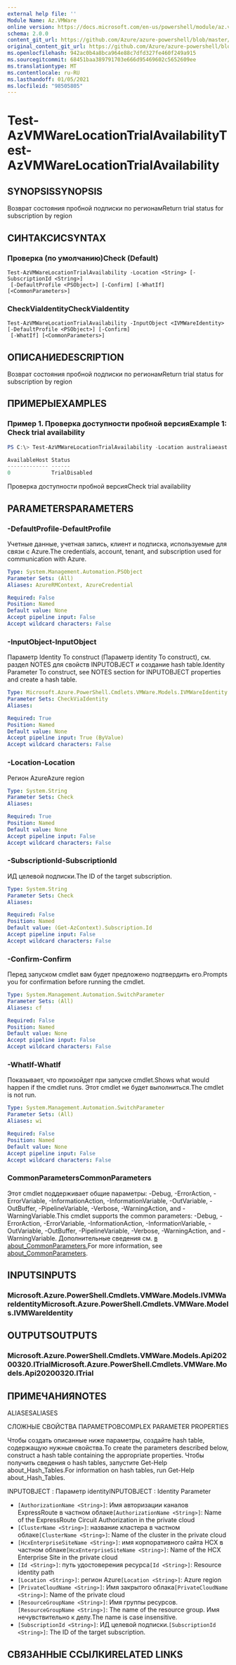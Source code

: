 ```yaml
---
external help file: ''
Module Name: Az.VMWare
online version: https://docs.microsoft.com/en-us/powershell/module/az.vmware/test-azvmwarelocationtrialavailability
schema: 2.0.0
content_git_url: https://github.com/Azure/azure-powershell/blob/master/src/VMWare/help/Test-AzVMWareLocationTrialAvailability.md
original_content_git_url: https://github.com/Azure/azure-powershell/blob/master/src/VMWare/help/Test-AzVMWareLocationTrialAvailability.md
ms.openlocfilehash: 942ac0b4a8bca964e88c7dfd327fe460f249a915
ms.sourcegitcommit: 68451baa389791703e666d95469602c5652609ee
ms.translationtype: MT
ms.contentlocale: ru-RU
ms.lasthandoff: 01/05/2021
ms.locfileid: "98505805"
---
```

# <span data-ttu-id="fab83-101">Test-AzVMWareLocationTrialAvailability</span><span class="sxs-lookup"><span data-stu-id="fab83-101">Test-AzVMWareLocationTrialAvailability</span></span>

## <span data-ttu-id="fab83-102">SYNOPSIS</span><span class="sxs-lookup"><span data-stu-id="fab83-102">SYNOPSIS</span></span>
<span data-ttu-id="fab83-103">Возврат состояния пробной подписки по регионам</span><span class="sxs-lookup"><span data-stu-id="fab83-103">Return trial status for subscription by region</span></span>

## <span data-ttu-id="fab83-104">СИНТАКСИС</span><span class="sxs-lookup"><span data-stu-id="fab83-104">SYNTAX</span></span>

### <span data-ttu-id="fab83-105">Проверка (по умолчанию)</span><span class="sxs-lookup"><span data-stu-id="fab83-105">Check (Default)</span></span>
```
Test-AzVMWareLocationTrialAvailability -Location <String> [-SubscriptionId <String>]
 [-DefaultProfile <PSObject>] [-Confirm] [-WhatIf] [<CommonParameters>]
```

### <span data-ttu-id="fab83-106">CheckViaIdentity</span><span class="sxs-lookup"><span data-stu-id="fab83-106">CheckViaIdentity</span></span>
```
Test-AzVMWareLocationTrialAvailability -InputObject <IVMWareIdentity> [-DefaultProfile <PSObject>] [-Confirm]
 [-WhatIf] [<CommonParameters>]
```

## <span data-ttu-id="fab83-107">ОПИСАНИЕ</span><span class="sxs-lookup"><span data-stu-id="fab83-107">DESCRIPTION</span></span>
<span data-ttu-id="fab83-108">Возврат состояния пробной подписки по регионам</span><span class="sxs-lookup"><span data-stu-id="fab83-108">Return trial status for subscription by region</span></span>

## <span data-ttu-id="fab83-109">ПРИМЕРЫ</span><span class="sxs-lookup"><span data-stu-id="fab83-109">EXAMPLES</span></span>

### <span data-ttu-id="fab83-110">Пример 1. Проверка доступности пробной версия</span><span class="sxs-lookup"><span data-stu-id="fab83-110">Example 1: Check trial availability</span></span>
```powershell
PS C:\> Test-AzVMWareLocationTrialAvailability -Location australiaeast

AvailableHost Status
------------- ------
0             TrialDisabled
```

<span data-ttu-id="fab83-111">Проверка доступности пробной версия</span><span class="sxs-lookup"><span data-stu-id="fab83-111">Check trial availability</span></span>

## <span data-ttu-id="fab83-112">PARAMETERS</span><span class="sxs-lookup"><span data-stu-id="fab83-112">PARAMETERS</span></span>

### <span data-ttu-id="fab83-113">-DefaultProfile</span><span class="sxs-lookup"><span data-stu-id="fab83-113">-DefaultProfile</span></span>
<span data-ttu-id="fab83-114">Учетные данные, учетная запись, клиент и подписка, используемые для связи с Azure.</span><span class="sxs-lookup"><span data-stu-id="fab83-114">The credentials, account, tenant, and subscription used for communication with Azure.</span></span>

```yaml
Type: System.Management.Automation.PSObject
Parameter Sets: (All)
Aliases: AzureRMContext, AzureCredential

Required: False
Position: Named
Default value: None
Accept pipeline input: False
Accept wildcard characters: False
```

### <span data-ttu-id="fab83-115">-InputObject</span><span class="sxs-lookup"><span data-stu-id="fab83-115">-InputObject</span></span>
<span data-ttu-id="fab83-116">Параметр Identity To construct (Параметр identity To construct), см. раздел NOTES для свойств INPUTOBJECT и создание hash table.</span><span class="sxs-lookup"><span data-stu-id="fab83-116">Identity Parameter To construct, see NOTES section for INPUTOBJECT properties and create a hash table.</span></span>

```yaml
Type: Microsoft.Azure.PowerShell.Cmdlets.VMWare.Models.IVMWareIdentity
Parameter Sets: CheckViaIdentity
Aliases:

Required: True
Position: Named
Default value: None
Accept pipeline input: True (ByValue)
Accept wildcard characters: False
```

### <span data-ttu-id="fab83-117">-Location</span><span class="sxs-lookup"><span data-stu-id="fab83-117">-Location</span></span>
<span data-ttu-id="fab83-118">Регион Azure</span><span class="sxs-lookup"><span data-stu-id="fab83-118">Azure region</span></span>

```yaml
Type: System.String
Parameter Sets: Check
Aliases:

Required: True
Position: Named
Default value: None
Accept pipeline input: False
Accept wildcard characters: False
```

### <span data-ttu-id="fab83-119">-SubscriptionId</span><span class="sxs-lookup"><span data-stu-id="fab83-119">-SubscriptionId</span></span>
<span data-ttu-id="fab83-120">ИД целевой подписки.</span><span class="sxs-lookup"><span data-stu-id="fab83-120">The ID of the target subscription.</span></span>

```yaml
Type: System.String
Parameter Sets: Check
Aliases:

Required: False
Position: Named
Default value: (Get-AzContext).Subscription.Id
Accept pipeline input: False
Accept wildcard characters: False
```

### <span data-ttu-id="fab83-121">-Confirm</span><span class="sxs-lookup"><span data-stu-id="fab83-121">-Confirm</span></span>
<span data-ttu-id="fab83-122">Перед запуском cmdlet вам будет предложено подтвердить его.</span><span class="sxs-lookup"><span data-stu-id="fab83-122">Prompts you for confirmation before running the cmdlet.</span></span>

```yaml
Type: System.Management.Automation.SwitchParameter
Parameter Sets: (All)
Aliases: cf

Required: False
Position: Named
Default value: None
Accept pipeline input: False
Accept wildcard characters: False
```

### <span data-ttu-id="fab83-123">-WhatIf</span><span class="sxs-lookup"><span data-stu-id="fab83-123">-WhatIf</span></span>
<span data-ttu-id="fab83-124">Показывает, что произойдет при запуске cmdlet.</span><span class="sxs-lookup"><span data-stu-id="fab83-124">Shows what would happen if the cmdlet runs.</span></span>
<span data-ttu-id="fab83-125">Этот cmdlet не будет выполниться.</span><span class="sxs-lookup"><span data-stu-id="fab83-125">The cmdlet is not run.</span></span>

```yaml
Type: System.Management.Automation.SwitchParameter
Parameter Sets: (All)
Aliases: wi

Required: False
Position: Named
Default value: None
Accept pipeline input: False
Accept wildcard characters: False
```

### <span data-ttu-id="fab83-126">CommonParameters</span><span class="sxs-lookup"><span data-stu-id="fab83-126">CommonParameters</span></span>
<span data-ttu-id="fab83-127">Этот cmdlet поддерживает общие параметры: -Debug, -ErrorAction, -ErrorVariable, -InformationAction, -InformationVariable, -OutVariable, -OutBuffer, -PipelineVariable, -Verbose, -WarningAction, and -WarningVariable.</span><span class="sxs-lookup"><span data-stu-id="fab83-127">This cmdlet supports the common parameters: -Debug, -ErrorAction, -ErrorVariable, -InformationAction, -InformationVariable, -OutVariable, -OutBuffer, -PipelineVariable, -Verbose, -WarningAction, and -WarningVariable.</span></span> <span data-ttu-id="fab83-128">Дополнительные сведения см. [в about_CommonParameters.](http://go.microsoft.com/fwlink/?LinkID=113216)</span><span class="sxs-lookup"><span data-stu-id="fab83-128">For more information, see [about_CommonParameters](http://go.microsoft.com/fwlink/?LinkID=113216).</span></span>

## <span data-ttu-id="fab83-129">INPUTS</span><span class="sxs-lookup"><span data-stu-id="fab83-129">INPUTS</span></span>

### <span data-ttu-id="fab83-130">Microsoft.Azure.PowerShell.Cmdlets.VMWare.Models.IVMWareIdentity</span><span class="sxs-lookup"><span data-stu-id="fab83-130">Microsoft.Azure.PowerShell.Cmdlets.VMWare.Models.IVMWareIdentity</span></span>

## <span data-ttu-id="fab83-131">OUTPUTS</span><span class="sxs-lookup"><span data-stu-id="fab83-131">OUTPUTS</span></span>

### <span data-ttu-id="fab83-132">Microsoft.Azure.PowerShell.Cmdlets.VMWare.Models.Api20200320.ITrial</span><span class="sxs-lookup"><span data-stu-id="fab83-132">Microsoft.Azure.PowerShell.Cmdlets.VMWare.Models.Api20200320.ITrial</span></span>

## <span data-ttu-id="fab83-133">ПРИМЕЧАНИЯ</span><span class="sxs-lookup"><span data-stu-id="fab83-133">NOTES</span></span>

<span data-ttu-id="fab83-134">ALIASES</span><span class="sxs-lookup"><span data-stu-id="fab83-134">ALIASES</span></span>

<span data-ttu-id="fab83-135">СЛОЖНЫЕ СВОЙСТВА ПАРАМЕТРОВ</span><span class="sxs-lookup"><span data-stu-id="fab83-135">COMPLEX PARAMETER PROPERTIES</span></span>

<span data-ttu-id="fab83-136">Чтобы создать описанные ниже параметры, создайте hash table, содержащую нужные свойства.</span><span class="sxs-lookup"><span data-stu-id="fab83-136">To create the parameters described below, construct a hash table containing the appropriate properties.</span></span> <span data-ttu-id="fab83-137">Чтобы получить сведения о hash tables, запустите Get-Help about_Hash_Tables.</span><span class="sxs-lookup"><span data-stu-id="fab83-137">For information on hash tables, run Get-Help about_Hash_Tables.</span></span>


<span data-ttu-id="fab83-138">INPUTOBJECT <IVMWareIdentity> : Параметр identity</span><span class="sxs-lookup"><span data-stu-id="fab83-138">INPUTOBJECT <IVMWareIdentity>: Identity Parameter</span></span>
  - <span data-ttu-id="fab83-139">`[AuthorizationName <String>]`: Имя авторизации каналов ExpressRoute в частном облаке</span><span class="sxs-lookup"><span data-stu-id="fab83-139">`[AuthorizationName <String>]`: Name of the ExpressRoute Circuit Authorization in the private cloud</span></span>
  - <span data-ttu-id="fab83-140">`[ClusterName <String>]`: название кластера в частном облаке</span><span class="sxs-lookup"><span data-stu-id="fab83-140">`[ClusterName <String>]`: Name of the cluster in the private cloud</span></span>
  - <span data-ttu-id="fab83-141">`[HcxEnterpriseSiteName <String>]`: имя корпоративного сайта HCX в частном облаке</span><span class="sxs-lookup"><span data-stu-id="fab83-141">`[HcxEnterpriseSiteName <String>]`: Name of the HCX Enterprise Site in the private cloud</span></span>
  - <span data-ttu-id="fab83-142">`[Id <String>]`: путь удостоверения ресурса</span><span class="sxs-lookup"><span data-stu-id="fab83-142">`[Id <String>]`: Resource identity path</span></span>
  - <span data-ttu-id="fab83-143">`[Location <String>]`: регион Azure</span><span class="sxs-lookup"><span data-stu-id="fab83-143">`[Location <String>]`: Azure region</span></span>
  - <span data-ttu-id="fab83-144">`[PrivateCloudName <String>]`: Имя закрытого облака</span><span class="sxs-lookup"><span data-stu-id="fab83-144">`[PrivateCloudName <String>]`: Name of the private cloud</span></span>
  - <span data-ttu-id="fab83-145">`[ResourceGroupName <String>]`: Имя группы ресурсов.</span><span class="sxs-lookup"><span data-stu-id="fab83-145">`[ResourceGroupName <String>]`: The name of the resource group.</span></span> <span data-ttu-id="fab83-146">Имя нечувствительно к делу.</span><span class="sxs-lookup"><span data-stu-id="fab83-146">The name is case insensitive.</span></span>
  - <span data-ttu-id="fab83-147">`[SubscriptionId <String>]`: ИД целевой подписки.</span><span class="sxs-lookup"><span data-stu-id="fab83-147">`[SubscriptionId <String>]`: The ID of the target subscription.</span></span>

## <span data-ttu-id="fab83-148">СВЯЗАННЫЕ ССЫЛКИ</span><span class="sxs-lookup"><span data-stu-id="fab83-148">RELATED LINKS</span></span>

